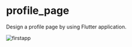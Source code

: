 # profile_page

Design a profile page by using Flutter application.



![firstapp](https://user-images.githubusercontent.com/92260239/183808122-419fd7d8-bffc-4b7f-abec-6f1bd1b5a540.JPG)

